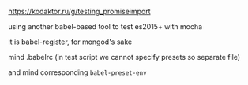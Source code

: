 https://kodaktor.ru/g/testing_promiseimport

using another babel-based tool to test es2015+ with mocha

it is babel-register, for mongod's sake

mind .babelrc (in test script we cannot specify presets so separate file)

and mind corresponding `babel-preset-env`